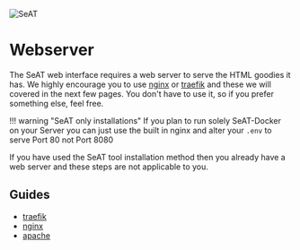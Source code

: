 ![SeAT](https://i.imgur.com/aPPOxSK.png)

# Webserver

The SeAT web interface requires a web server to serve the HTML goodies it has. We highly encourage you to use [nginx](/guides/installation/basic_installation/nginx) or [traefik](/guides/installation/basic_installation/traefik) and these we will covered in the next few pages. You don't have to use it, so if you prefer something else, feel free.

!!! warning "SeAT only installations"
    If you plan to run solely SeAT-Docker on your Server you can just use the built in nginx and alter your `.env` to serve Port 80 not Port 8080

If you have used the SeAT tool installation method then you already have a web server and these steps are not applicable to you.

## Guides

- [traefik](/guides/installation/basic_installation/traefik)
- [nginx](/guides/installation/basic_installation/nginx)
- [apache](/guides/installation/basic_installation/apache)
